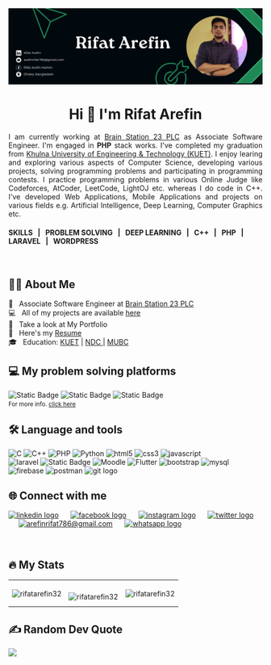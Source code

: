 <img src="https://github.com/RifatArefin32/my-images/blob/main/xxxx.png">

<h1 align="center">Hi 👋 I'm Rifat Arefin</h1>

<p align="justify">
I am currently working at <a href="https://brainstation-23.com/?1">Brain Station 23 PLC</a> as Associate Software Engineer. I'm engaged in <b>PHP</b> stack works. I've completed my graduation from <a href="https://www.kuet.ac.bd/"> Khulna University of Engineering & Technology (KUET)</a>. I enjoy learing and exploring various aspects of Computer Science, developing various projects, solving programming problems and participating in programming contests. I practice programming problems in various Online Judge like Codeforces, AtCoder, LeetCode, LightOJ etc. whereas I do code in C++. I've developed Web Applications, Mobile Applications and projects on various fields e.g. Artificial Intelligence, Deep Learning, Computer Graphics etc.
</p>

<h4> SKILLS &nbsp | &nbsp PROBLEM SOLVING &nbsp | &nbsp DEEP LEARNING &nbsp | &nbsp C++ &nbsp | &nbsp PHP &nbsp |  &nbsp  LARAVEL &nbsp | &nbsp  WORDPRESS &nbsp </h4>
<br>
<h2 align="left">👩‍💻 About Me</h2>
 💼 &nbsp Associate Software Engineer at <a href="https://brainstation-23.com/?1">Brain Station 23 PLC</a> <br>
 💻 &nbsp All of my projects are available <a href='https://github.com/RifatArefin32?tab=repositories'>here</a> <br>
 🪪 &nbsp Take a look at My Portfolio <br>
 📜 &nbsp Here's my <a href="https://drive.google.com/file/d/14_R7-xKYYeVIqpWyxwk-zv2dsu1iku6c/view?usp=sharing">Resume</a> <br>
 🎓 &nbsp Education: <a href="https://www.kuet.ac.bd/">KUET</a> | <a href="https://ndc.edu.bd/"> NDC </a> | <a href="https://mubc.edu.bd/"> MUBC </a>
<br>
<h2 align="left">💻 My problem solving platforms</h2>

<div>
<a href="https://codeforces.com/profile/3_arrieffaitn_2" style="text-decoration: none"><img alt="Static Badge" src="https://img.shields.io/badge/codeforces-%231F8ACB?style=for-the-badge&logo=codeforces&logoColor=white&logoSize=auto" hight="30"> </a>
<a href="https://leetcode.com/u/rifatarefin32/" style="text-decoration: none"><img alt="Static Badge" src="https://img.shields.io/badge/Leetcode-grey?style=for-the-badge&logo=leetcode&logoColor=yellow&logoSize=auto" hight="30"> </a>
<a href="https://atcoder.jp/users/RifatArefin32" style="text-decoration: none"><img alt="Static Badge" src="https://img.shields.io/badge/atcoder-brightgreen?style=for-the-badge" hight="30"> </a> <br>
<small>For more info. <a href="https://www.stopstalk.com/user/profile/Rifat_Arefin_32"> click here </a> </small>
</div>


<h2 align="left">🛠 Language and tools</h2>

<div align="left"> 
 <img src="https://img.shields.io/badge/C-00599C?style=for-the-badge&logo=c&logoColor=white" height="30" alt="C"/>
 <img src="https://img.shields.io/badge/-C++-blue?logo=cplusplus&style=for-the-badge" height="30" alt="C++"  />
 <img src="https://img.shields.io/badge/PHP-777BB4?style=for-the-badge&logo=php&logoColor=white" height="30" alt="PHP"/>
 <img src="https://img.shields.io/badge/Python-3776AB?style=for-the-badge&logo=python&logoColor=white" height="30" alt="Python"/>
 <img src="https://img.shields.io/badge/HTML5-E34F26?logo=html5&logoColor=white&style=for-the-badge" height="30" alt="html5"  />
 <img src="https://img.shields.io/badge/CSS3-1572B6?logo=css3&logoColor=white&style=for-the-badge" height="30" alt="css3"  />
 <img src="https://img.shields.io/badge/JavaScript-F7DF1E?logo=javascript&logoColor=black&style=for-the-badge" height="30" alt="javascript"/> 
</div>


<div>  
<img src="https://img.shields.io/badge/Laravel-FF2D20?style=for-the-badge&logo=laravel&logoColor=white" height="30" alt="laravel"/>
<img alt="Static Badge" src="https://img.shields.io/badge/wordpress-%2321759B?style=for-the-badge&logo=wordpress&logoColor=white&logoSize=auto">
<img alt="Moodle" src="https://img.shields.io/badge/moodle-%23F98012?style=for-the-badge&logo=moodle&logoColor=white&logoSize=auto">
<img src="https://img.shields.io/badge/Flutter-02569B?style=for-the-badge&logo=flutter&logoColor=white" height="30" alt="Flutter"/>
<img src="https://img.shields.io/badge/Bootstrap-7952B3?logo=bootstrap&logoColor=white&style=for-the-badge" height="30" alt="bootstrap"/>
<img src="https://img.shields.io/badge/MySQL-4479A1?logo=mysql&logoColor=white&style=for-the-badge" height="30" alt="mysql"  />
<img src="https://img.shields.io/badge/Firebase-FFCA28?logo=firebase&logoColor=black&style=for-the-badge" height="30" alt="firebase"  />
<img src="https://img.shields.io/badge/Postman-FF6C37?logo=postman&logoColor=black&style=for-the-badge" height="30" alt="postman"  />
<img src="https://img.shields.io/badge/Git-F05032?logo=git&logoColor=white&style=for-the-badge" height="30" alt="git logo"  />
</div>

<h2 align="left">🌐 Connect with me</h2>
<p>
<a href= "https://www.linkedin.com/in/https://www.linkedin.com/in/rifat-arefin-b9547a1a7//"><img src="https://raw.githubusercontent.com/maurodesouza/profile-readme-generator/master/src/assets/icons/social/linkedin/default.svg" title="LinkedIn" width="37" height="40" alt="linkedin logo"  /></a> &nbsp&nbsp&nbsp&nbsp <a href= "https://www.facebook.com/rifatarefin.mahim"><img src="https://raw.githubusercontent.com/maurodesouza/profile-readme-generator/master/src/assets/icons/social/facebook/default.svg" width="37" height="40" alt="facebook logo" title="Facebook"  /></a> &nbsp&nbsp&nbsp&nbsp <a href= "https://www.instagram.com/rifat_arefin_32/"><img src="https://raw.githubusercontent.com/maurodesouza/profile-readme-generator/master/src/assets/icons/social/instagram/default.svg" title="Facebook" width="37" height="40" alt="instagram logo" title="Instagram"  /></a> &nbsp&nbsp&nbsp&nbsp <a href= "https://twitter.com/RifatArefin32"><img src="https://raw.githubusercontent.com/maurodesouza/profile-readme-generator/master/src/assets/icons/social/twitter/default.svg" width="37" height="40" alt="twitter logo" title="Twitter"  /></a> &nbsp&nbsp&nbsp&nbsp <a href= "https://mail.google.com/"><img src="https://raw.githubusercontent.com/maurodesouza/profile-readme-generator/master/src/assets/icons/social/gmail/default.svg" width="37" height="40" title="arefinrifat786@gmail.com" alt="arefinrifat786@gmail.com"  /></a> &nbsp&nbsp&nbsp&nbsp <a href="https://wa.me/+8801881445919"><img src="https://raw.githubusercontent.com/maurodesouza/profile-readme-generator/master/src/assets/icons/social/whatsapp/default.svg" width="37" height="40" alt="whatsapp logo" title="Whatsapp" /></a>
</p>
<br>
<h2 align="left">🔥 My Stats</h2>
<table border="0">
  <tr>
    <td><p><img align="center" src="https://github-readme-stats.vercel.app/api?username=rifatarefin32&theme=dark&hide_border=false&show_icons=true&locale=en" alt="rifatarefin32" /></p></td>
    <td><p><img align="left" src="https://github-readme-stats.vercel.app/api/top-langs?username=rifatarefin32&theme=dark&hide_border=false&show_icons=true&locale=en&layout=compact" alt="rifatarefin32" /></p></td>
    <td><p><img align="center" src="https://github-readme-streak-stats.herokuapp.com/?user=rifatarefin32&theme=dark&hide_border=false&" alt="rifatarefin32" /></p></td>
  </tr>
</table>

## ✍️ Random Dev Quote
![](https://quotes-github-readme.vercel.app/api?type=horizontal&theme=radical)





